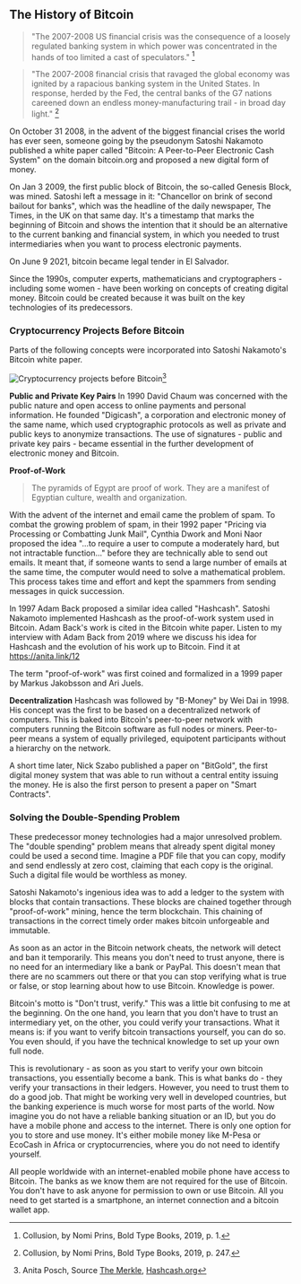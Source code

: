 ## The History of Bitcoin
>"The 2007-2008 US financial crisis was the consequence of a loosely regulated banking system in which power was concentrated in the hands of too limited a cast of speculators." [^20]

>"The 2007-2008 financial crisis that ravaged the global economy was ignited by a rapacious banking system in the United States. In response, herded by the Fed, the central banks of the G7 nations careened down an endless money-manufacturing trail - in broad day light." [^21]

On October 31 2008, in the advent of the biggest financial crises the world has ever seen, someone going by the pseudonym Satoshi Nakamoto published a white paper called "Bitcoin: A Peer-to-Peer Electronic Cash System" on the domain bitcoin.org and proposed a new digital form of money.

On Jan 3 2009, the first public block of Bitcoin, the so-called Genesis Block, was mined. Satoshi left a message in it: "Chancellor on brink of second bailout for banks", which was the headline of the daily newspaper, The Times, in the UK on that same day. It's a timestamp that marks the beginning of Bitcoin and shows the intention that it should be an alternative to the current banking and financial system, in which you needed to trust intermediaries when you want to process electronic payments.

On June 9 2021, bitcoin became legal tender in El Salvador.

Since the 1990s, computer experts, mathematicians and cryptographers - including some women - have been working on concepts of creating digital money. Bitcoin could be created because it was built on the key technologies of its predecessors.

### Cryptocurrency Projects Before Bitcoin
Parts of the following concepts were incorporated into Satoshi Nakamoto's Bitcoin white paper. 

![Cryptocurrency projects before Bitcoin](assets/_History-of-Bitcoin.png)[^22]

**Public and Private Key Pairs**
In 1990 David Chaum was concerned with the public nature and open access to online payments and personal information. He founded "Digicash", a corporation and electronic money of the same name, which used cryptographic protocols as well as private and public keys to anonymize transactions. The use of signatures - public and private key pairs - became essential in the further development of electronic money and Bitcoin.

**Proof-of-Work**
> The pyramids of Egypt are proof of work. They are a manifest of Egyptian culture, wealth and organization.

With the advent of the internet and email came the problem of spam. To combat the growing problem of spam, in their 1992 paper "Pricing via Processing or Combatting Junk Mail", Cynthia Dwork and Moni Naor proposed the idea "...to require a user to compute a moderately hard, but not intractable function..." before they are technically able to send out emails. It meant that, if someone wants to send a large number of emails at the same time, the computer would need to solve a mathematical problem. This process takes time and effort and kept the spammers from sending messages in quick succession.

In 1997 Adam Back proposed a similar idea called "Hashcash". Satoshi Nakamoto implemented Hashcash as the proof-of-work system used in Bitcoin. Adam Back's work is cited in the Bitcoin white paper. Listen to my interview with Adam Back from 2019 where we discuss his idea for Hashcash and the evolution of his work up to Bitcoin. Find it at https://anita.link/12

The term "proof-of-work" was first coined and formalized in a 1999 paper by Markus Jakobsson and Ari Juels.

**Decentralization**
Hashcash was followed by "B-Money" by Wei Dai in 1998. His concept was the first to be based on a decentralized network of computers. This is baked into Bitcoin's peer-to-peer network with computers running the Bitcoin software as full nodes or miners. Peer-to-peer means a system of equally privileged, equipotent participants without a hierarchy on the network.

A short time later, Nick Szabo published a paper on "BitGold", the first digital money system that was able to run without a central entity issuing the money. He is also the first person to present a paper on "Smart Contracts".

### Solving the Double-Spending Problem
These predecessor money technologies had a major unresolved problem. The "double spending" problem means that already spent digital money could be used a second time. Imagine a PDF file that you can copy, modify and send endlessly at zero cost, claiming that each copy is the original. Such a digital file would be worthless as money.

Satoshi Nakamoto's ingenious idea was to add a ledger to the system with blocks that contain transactions. These blocks are chained together through "proof-of-work" mining, hence the term blockchain. This chaining of transactions in the correct timely order makes bitcoin unforgeable and immutable.

As soon as an actor in the Bitcoin network cheats, the network will detect and ban it temporarily. This means you don't need to trust anyone, there is no need for an intermediary like a bank or PayPal. This doesn't mean that there are no scammers out there or that you can stop verifying what is true or false, or stop learning about how to use Bitcoin. Knowledge is power.

Bitcoin's motto is "Don't trust, verify." This was a little bit confusing to me at the beginning. On the one hand, you learn that you don't have to trust an intermediary yet, on the other, you could verify your transactions. What it means is: if you want to verify bitcoin transactions yourself, you can do so. You even should, if you have the technical knowledge to set up your own full node.

This is revolutionary - as soon as you start to verify your own bitcoin transactions, you essentially become a bank. This is what banks do - they verify your transactions in their ledgers. However, you need to trust them to do a good job. That might be working very well in developed countries, but the banking experience is much worse for most parts of the world. Now imagine you do not have a reliable banking situation or an ID, but you do have a mobile phone and access to the internet. There is only one option for you to store and use money. It's either mobile money like M-Pesa or EcoCash in Africa or cryptocurrencies, where you do not need to identify yourself.

All people worldwide with an internet-enabled mobile phone have access to Bitcoin. The banks as we know them are not required for the use of Bitcoin. You don't have to ask anyone for permission to own or use Bitcoin. All you need to get started is a smartphone, an internet connection and a bitcoin wallet app.

[^20]: Collusion, by Nomi Prins, Bold Type Books, 2019, p. 1.
[^21]: Collusion, by Nomi Prins, Bold Type Books, 2019, p. 247.
[^22]: Anita Posch, Source [The Merkle](https://themerkle.com/top-4-cryptocurrency-projects-created-ahead-of-bitcoin/), [Hashcash.org](http://www.hashcash.org/bitcoin/)
